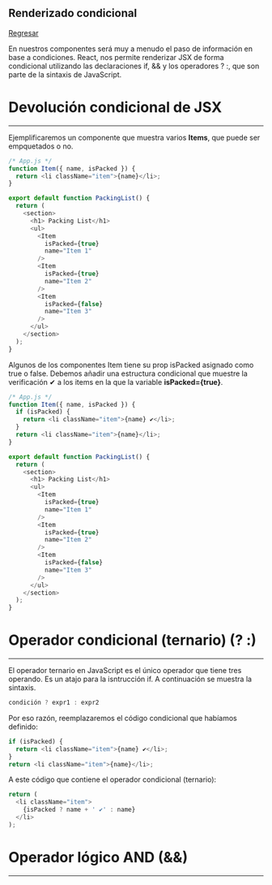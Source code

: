 ## Renderizado condicional

[Regresar](/CodingBootcampsESPOL-FPR/)

En nuestros componentes será muy a menudo el paso de información en base a condiciones. React, nos permite renderizar JSX de forma condicional utilizando las declaraciones if, && y los operadores ? :, que son parte de la sintaxis de JavaScript.

Devolución condicional de JSX
===========

* * *

Ejemplificaremos un componente que muestra varios **Items**, que puede ser empquetados o no.

```js
/* App.js */
function Item({ name, isPacked }) {
  return <li className="item">{name}</li>;
}

export default function PackingList() {
  return (
    <section>
      <h1> Packing List</h1>
      <ul>
        <Item 
          isPacked={true} 
          name="Item 1" 
        />
        <Item 
          isPacked={true} 
          name="Item 2" 
        />
        <Item 
          isPacked={false} 
          name="Item 3" 
        />
      </ul>
    </section>
  );
}

```
Algunos de los componentes Item tiene su prop isPacked asignado como true o false. Debemos añadir una estructura condicional que muestre la verificación  ✔ a los items en la que la variable **isPacked={true}**.

```js
/* App.js */
function Item({ name, isPacked }) {
  if (isPacked) {
    return <li className="item">{name} ✔</li>;
  }
  return <li className="item">{name}</li>;
}

export default function PackingList() {
  return (
    <section>
      <h1> Packing List</h1>
      <ul>
        <Item 
          isPacked={true} 
          name="Item 1" 
        />
        <Item 
          isPacked={true} 
          name="Item 2" 
        />
        <Item 
          isPacked={false} 
          name="Item 3" 
        />
      </ul>
    </section>
  );
}
```

Operador condicional (ternario) (? :) 
===========

* * *

El operador ternario en JavaScript es el único operador que tiene tres operando. Es un atajo para la isntrucción if. A continuación se muestra la sintaxis.

```js
condición ? expr1 : expr2
```
Por eso razón, reemplazaremos el código condicional que habíamos definido:

```js
if (isPacked) {
  return <li className="item">{name} ✔</li>;
}
return <li className="item">{name}</li>;
```
A este código que contiene el operador condicional (ternario):

```js
return (
  <li className="item">
    {isPacked ? name + ' ✔' : name}
  </li>
);
```

Operador lógico AND (&&)
===========

* * *